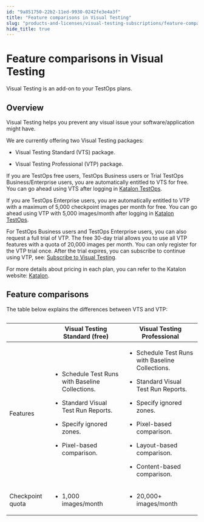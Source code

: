 ```yaml
---
id: "9a851750-22b2-11ed-9930-0242fe3e4a3f"
title: "Feature comparisons in Visual Testing"
slug: "products-and-licenses/visual-testing-subscriptions/feature-comparisons-in-visual-testing"
hide_title: true
---
```


# <a id="concept-5562" class="anchor_top_offset"/><a id="ariaid-title1" class="anchor_top_offset"/>Feature comparisons in Visual Testing

<p xmlns="http://www.w3.org/1999/xhtml" className="shortdesc">Visual Testing is an add-on to your TestOps plans. </p> 

## Overview

<p xmlns="http://www.w3.org/1999/xhtml" className="p">Visual Testing helps you prevent any visual issue your software/application might have.</p> 
<div xmlns="http://www.w3.org/1999/xhtml" className="p">We are currently offering two Visual Testing packages:<ul className="ul"><li className="li"><p className="p">Visual Testing Standard (VTS) package. </p></li><li className="li"><p className="p">Visual Testing Professional (VTP) package.</p></li></ul></div>
<p xmlns="http://www.w3.org/1999/xhtml" className="p">If you are TestOps free users, TestOps Business users or Trial TestOps Business/Enterprise users, you are automatically entitled to VTS for free. You can go ahead using VTS after logging in <a className="xref j-external-link" href="https://testops.katalon.io/login" target="_blank">Katalon TestOps</a>.</p> 
<p xmlns="http://www.w3.org/1999/xhtml" className="p">If you are TestOps Enterprise users,  you are automatically entitled to VTP with a maximum of 5,000 checkpoint images per month for free. You can go ahead using VTP with 5,000 images/month after logging in <a className="xref j-external-link" href="https://testops.katalon.io/login" target="_blank">Katalon TestOps</a>.</p> 
<p xmlns="http://www.w3.org/1999/xhtml" className="p">For TestOps Business users and TestOps Enterprise users, you can also request a full trial of VTP. The free 30-day trial allows you to use all VTP features with a quota of 20,000 images per month. You can only register for the VTP trial once. After the trial expires, you can subscribe to continue using VTP, see: <a className="xref" href="/docs/legacy/products-and-licenses/visual-testing-subscriptions/manage-visual-testing-subscriptions/subscribe-to-visual-testing">Subscribe to Visual Testing</a>.</p> 
<p xmlns="http://www.w3.org/1999/xhtml" className="p">For more details about pricing in each plan, you can refer to the Katalon website: <a className="xref j-external-link" href="https://katalon.com/pricing/" target="_blank">Katalon</a>.</p> 

## Feature comparisons 

<p xmlns="http://www.w3.org/1999/xhtml" className="p">The table below explains the differences between VTS and VTP:</p> 
<div xmlns="http://www.w3.org/1999/xhtml" className="p"><table className="table"><caption /><colgroup><col style={{width: '33.33333333333333%'}} /><col style={{width: '33.33333333333333%'}} /><col style={{width: '33.33333333333333%'}} /></colgroup><thead className="thead"><tr className><th className="entry anchor_top_offset" id="concept-5562__entry__1" /><th className="entry anchor_top_offset" id="concept-5562__entry__2">Visual Testing Standard (free)</th><th className="entry anchor_top_offset" id="concept-5562__entry__3">Visual Testing Professional</th></tr></thead><tbody className="tbody"><tr className><td className="entry" headers="concept-5562__entry__1 concept-5562__entry__2 concept-5562__entry__3 ">Features</td><td className="entry" headers="concept-5562__entry__1 concept-5562__entry__2 concept-5562__entry__3 "><ul className="ul"><li className="li">Schedule Test Runs with Baseline Collections.</li><li className="li"><p className="p">Standard Visual Test Run Reports.</p></li><li className="li"><p className="p">Specify ignored zones.</p></li><li className="li"><p className="p">Pixel-based comparison.</p></li></ul></td><td className="entry" headers="concept-5562__entry__1 concept-5562__entry__2 concept-5562__entry__3 "><ul className="ul"><li className="li"><p className="p">Schedule Test Runs with Baseline Collections.</p></li><li className="li"><p className="p">Standard Visual Test Run Reports.</p></li><li className="li"><p className="p">Specify ignored zones.</p></li><li className="li"><p className="p">Pixel-based comparison.</p></li><li className="li"><p className="p">Layout-based comparison.</p></li><li className="li"><p className="p">Content-based comparison.</p></li></ul></td></tr><tr className><td className="entry" headers="concept-5562__entry__1 concept-5562__entry__2 concept-5562__entry__3 ">Checkpoint quota</td><td className="entry" headers="concept-5562__entry__1 concept-5562__entry__2 concept-5562__entry__3 "><ul className="ul"><li className="li"><p className="p">1,000 images/month</p></li></ul></td><td className="entry" headers="concept-5562__entry__1 concept-5562__entry__2 concept-5562__entry__3 "><ul className="ul"><li className="li"><p className="p">20,000+ images/month</p></li></ul></td></tr></tbody></table></div>
